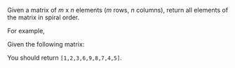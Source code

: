 
Given a matrix of *m* x *n* elements (*m* rows, *n* columns), return all elements of the matrix in spiral order.



For example,<br />
Given the following matrix:



You should return `[1,2,3,6,9,8,7,4,5]`.

